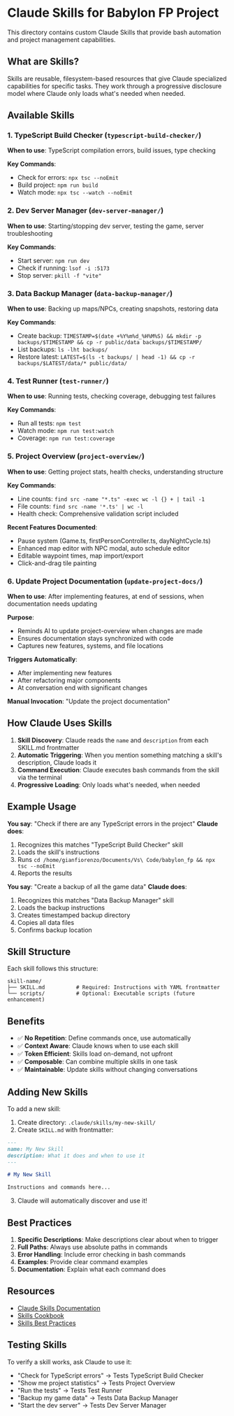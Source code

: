 # Claude Skills for Babylon FP Project

This directory contains custom Claude Skills that provide bash automation and project management capabilities.

## What are Skills?

Skills are reusable, filesystem-based resources that give Claude specialized capabilities for specific tasks. They work through a progressive disclosure model where Claude only loads what's needed when needed.

## Available Skills

### 1. TypeScript Build Checker (`typescript-build-checker/`)
**When to use**: TypeScript compilation errors, build issues, type checking

**Key Commands**:
- Check for errors: `npx tsc --noEmit`
- Build project: `npm run build`
- Watch mode: `npx tsc --watch --noEmit`

### 2. Dev Server Manager (`dev-server-manager/`)
**When to use**: Starting/stopping dev server, testing the game, server troubleshooting

**Key Commands**:
- Start server: `npm run dev`
- Check if running: `lsof -i :5173`
- Stop server: `pkill -f "vite"`

### 3. Data Backup Manager (`data-backup-manager/`)
**When to use**: Backing up maps/NPCs, creating snapshots, restoring data

**Key Commands**:
- Create backup: `TIMESTAMP=$(date +%Y%m%d_%H%M%S) && mkdir -p backups/$TIMESTAMP && cp -r public/data backups/$TIMESTAMP/`
- List backups: `ls -lht backups/`
- Restore latest: `LATEST=$(ls -t backups/ | head -1) && cp -r backups/$LATEST/data/* public/data/`

### 4. Test Runner (`test-runner/`)
**When to use**: Running tests, checking coverage, debugging test failures

**Key Commands**:
- Run all tests: `npm test`
- Watch mode: `npm run test:watch`
- Coverage: `npm run test:coverage`

### 5. Project Overview (`project-overview/`)
**When to use**: Getting project stats, health checks, understanding structure

**Key Commands**:
- Line counts: `find src -name "*.ts" -exec wc -l {} + | tail -1`
- File counts: `find src -name '*.ts' | wc -l`
- Health check: Comprehensive validation script included

**Recent Features Documented**:
- Pause system (Game.ts, firstPersonController.ts, dayNightCycle.ts)
- Enhanced map editor with NPC modal, auto schedule editor
- Editable waypoint times, map import/export
- Click-and-drag tile painting

### 6. Update Project Documentation (`update-project-docs/`)
**When to use**: After implementing features, at end of sessions, when documentation needs updating

**Purpose**: 
- Reminds AI to update project-overview when changes are made
- Ensures documentation stays synchronized with code
- Captures new features, systems, and file locations

**Triggers Automatically**:
- After implementing new features
- After refactoring major components
- At conversation end with significant changes

**Manual Invocation**: "Update the project documentation"

## How Claude Uses Skills

1. **Skill Discovery**: Claude reads the `name` and `description` from each SKILL.md frontmatter
2. **Automatic Triggering**: When you mention something matching a skill's description, Claude loads it
3. **Command Execution**: Claude executes bash commands from the skill via the terminal
4. **Progressive Loading**: Only loads what's needed, when needed

## Example Usage

**You say**: "Check if there are any TypeScript errors in the project"
**Claude does**: 
1. Recognizes this matches "TypeScript Build Checker" skill
2. Loads the skill's instructions
3. Runs `cd /home/gianfiorenzo/Documents/Vs\ Code/babylon_fp && npx tsc --noEmit`
4. Reports the results

**You say**: "Create a backup of all the game data"
**Claude does**:
1. Recognizes this matches "Data Backup Manager" skill
2. Loads the backup instructions
3. Creates timestamped backup directory
4. Copies all data files
5. Confirms backup location

## Skill Structure

Each skill follows this structure:
```
skill-name/
├── SKILL.md          # Required: Instructions with YAML frontmatter
└── scripts/          # Optional: Executable scripts (future enhancement)
```

## Benefits

- ✅ **No Repetition**: Define commands once, use automatically
- ✅ **Context Aware**: Claude knows when to use each skill
- ✅ **Token Efficient**: Skills load on-demand, not upfront
- ✅ **Composable**: Can combine multiple skills in one task
- ✅ **Maintainable**: Update skills without changing conversations

## Adding New Skills

To add a new skill:

1. Create directory: `.claude/skills/my-new-skill/`
2. Create `SKILL.md` with frontmatter:
```markdown
---
name: My New Skill
description: What it does and when to use it
---

# My New Skill

Instructions and commands here...
```

3. Claude will automatically discover and use it!

## Best Practices

1. **Specific Descriptions**: Make descriptions clear about when to trigger
2. **Full Paths**: Always use absolute paths in commands
3. **Error Handling**: Include error checking in bash commands
4. **Examples**: Provide clear command examples
5. **Documentation**: Explain what each command does

## Resources

- [Claude Skills Documentation](https://docs.claude.com/en/docs/agents-and-tools/agent-skills/overview)
- [Skills Cookbook](https://github.com/anthropics/claude-cookbooks/tree/main/skills)
- [Skills Best Practices](https://docs.claude.com/en/docs/agents-and-tools/agent-skills/best-practices)

## Testing Skills

To verify a skill works, ask Claude to use it:
- "Check for TypeScript errors" → Tests TypeScript Build Checker
- "Show me project statistics" → Tests Project Overview
- "Run the tests" → Tests Test Runner
- "Backup my game data" → Tests Data Backup Manager
- "Start the dev server" → Tests Dev Server Manager
